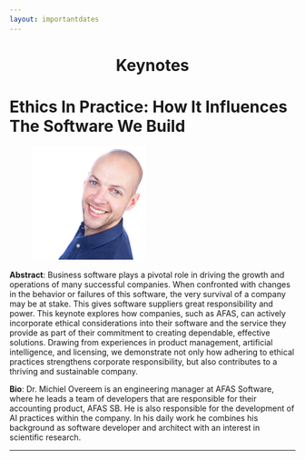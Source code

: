 ```yaml
---
layout: importantdates
---
```



<h1 class="display-4" style="text-align: center;">
	Keynotes
</h1>

<h1 class="display-10" style="text-align: left;">
        Ethics In Practice: How It Influences The Software We Build
</h1>
    
<figure>
        <img src="/assets/images/Michiel.PNG" alt="" width="200" height="200">
      
</figure>  

<p> <b>Abstract</b>: Business software plays a pivotal role in driving the growth and operations of many successful companies. When confronted with changes in the behavior or failures of this software, the very survival of a company may be at stake. This gives software suppliers great responsibility and power. This keynote explores how companies, such as AFAS, can actively incorporate ethical considerations into their software and the service they provide as part of their commitment to creating dependable, effective solutions. Drawing from experiences in product management, artificial intelligence, and licensing, we demonstrate not only how adhering to ethical practices strengthens corporate responsibility, but also contributes to a thriving and sustainable company. </p>


<p><b>Bio</b>: Dr. Michiel Overeem is an engineering manager at AFAS Software, where he leads a team of developers that are responsible for their accounting product, AFAS SB. He is also responsible for the development of AI practices within the company. In his daily work he combines his background as software developer and architect with an interest in scientific research.</p>

<hr>
